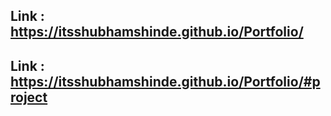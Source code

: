 ## Link : https://itsshubhamshinde.github.io/Portfolio/
## Link : https://itsshubhamshinde.github.io/Portfolio/#project

